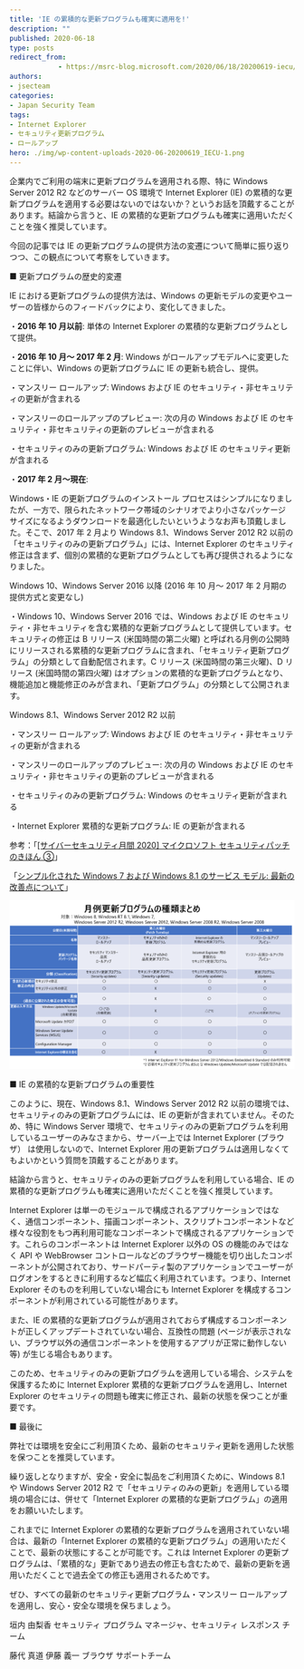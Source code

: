 ```yaml
---
title: 'IE の累積的な更新プログラムも確実に適用を!'
description: ""
published: 2020-06-18
type: posts
redirect_from:
            - https://msrc-blog.microsoft.com/2020/06/18/20200619-iecu/
authors:
- jsecteam
categories:
- Japan Security Team
tags:
- Internet Explorer
- セキュリティ更新プログラム
- ロールアップ
hero: ./img/wp-content-uploads-2020-06-20200619_IECU-1.png
---
```

企業内でご利用の端末に更新プログラムを適用される際、特に Windows Server 2012 R2 などのサーバー OS 環境で Internet Explorer (IE) の累積的な更新プログラムを適用する必要はないのではないか？というお話を頂戴することがあります。結論から言うと、IE の累積的な更新プログラムも確実に適用いただくことを強く推奨しています。

今回の記事では IE の更新プログラムの提供方法の変遷について簡単に振り返りつつ、この観点について考察をしていきます。

■ 更新プログラムの歴史的変遷

IE における更新プログラムの提供方法は、Windows の更新モデルの変更やユーザーの皆様からのフィードバックにより、変化してきました。

・**2016 年 10 月以前**: 単体の Internet Explorer の累積的な更新プログラムとして提供。

・**2016 年 10 月～ 2017 年 2 月**: Windows がロールアップモデルへに変更したことに伴い、Windows の更新プログラムに IE の更新も統合し、提供。

・マンスリー ロールアップ: Windows および IE のセキュリティ・非セキュリティの更新が含まれる

・マンスリーのロールアップのプレビュー: 次の月の Windows および IE のセキュリティ・非セキュリティの更新のプレビューが含まれる

・セキュリティのみの更新プログラム: Windows および IE のセキュリティ更新が含まれる

・**2017 年 2 月～現在**:

Windows・IE の更新プログラムのインストール プロセスはシンプルになりましたが、一方で、限られたネットワーク帯域のシナリオでより小さなパッケージ サイズになるようダウンロードを最適化したいというようなお声も頂戴しました。そこで、2017 年 2 月より Windows 8.1、Windows Server 2012 R2 以前の「セキュリティのみの更新プログラム」には、Internet Explorer のセキュリティ修正は含まず、個別の累積的な更新プログラムとしても再び提供されるようになりました。

Windows 10、Windows Server 2016 以降 (2016 年 10 月～ 2017 年 2 月期の提供方式と変更なし)

・Windows 10、Windows Server 2016 では、Windows および IE のセキュリティ・非セキュリティを含む累積的な更新プログラムとして提供しています。セキュリティの修正は B リリース (米国時間の第二火曜) と呼ばれる月例の公開時にリリースされる累積的な更新プログラムに含まれ、「セキュリティ更新プログラム」の分類として自動配信されます。C リリース (米国時間の第三火曜)、D リリース (米国時間の第四火曜) はオプションの累積的な更新プログラムとなり、機能追加と機能修正のみが含まれ、「更新プログラム」の分類として公開されます。

Windows 8.1、Windows Server 2012 R2 以前

・マンスリー ロールアップ: Windows および IE のセキュリティ・非セキュリティの更新が含まれる

・マンスリーのロールアップのプレビュー: 次の月の Windows および IE のセキュリティ・非セキュリティの更新のプレビューが含まれる

・セキュリティのみの更新プログラム: Windows のセキュリティ更新が含まれる

・Internet Explorer 累積的な更新プログラム: IE の更新が含まれる

参考：「[\[サイバーセキュリティ月間 2020\] マイクロソフト セキュリティパッチのきほん ③](https://msrc-blog.microsoft.com/2020/02/17/secmonth2020-3/)」

「[シンプル化された Windows 7 および Windows 8.1 のサービス モデル: 最新の改善点について](https://msrc-blog.microsoft.com/2017/01/17/simplified-servicing-for-windows-7-and-windows-8-1-the-latest-improvements/)」

![](./img/wp-content-uploads-2020-06-20200619_IECU-1.png)

■ IE の累積的な更新プログラムの重要性

このように、現在、Windows 8.1、Windows Server 2012 R2 以前の環境では、セキュリティのみの更新プログラムには、IE の更新が含まれていません。そのため、特に Windows Server 環境で、セキュリティのみの更新プログラムを利用しているユーザーのみなさまから、サーバー上では Internet Explorer (ブラウザ） は使用しないので、Internet Explorer 用の更新プログラムは適用しなくてもよいかという質問を頂戴することがあります。

結論から言うと、セキュリティのみの更新プログラムを利用している場合、IE の累積的な更新プログラムも確実に適用いただくことを強く推奨しています。

Internet Explorer は単一のモジュールで構成されるアプリケーションではなく、通信コンポーネント、描画コンポーネント、スクリプトコンポーネントなど様々な役割をもつ再利用可能なコンポーネントで構成されるアプリケーションです。これらのコンポーネントは Internet Explorer 以外の OS の機能のみではなく API や WebBrowser コントロールなどのブラウザー機能を切り出したコンポーネントが公開されており、サードパーティ製のアプリケーションでユーザーがログオンをするときに利用するなど幅広く利用されています。つまり、Internet Explorer そのものを利用していない場合にも Internet Explorer を構成するコンポーネントが利用されている可能性があります。

また、IE の累積的な更新プログラムが適用されておらず構成するコンポーネントが正しくアップデートされていない場合、互換性の問題 (ページが表示されない、ブラウザ以外の通信コンポーネントを使用するアプリが正常に動作しない等) が生じる場合もあります。

このため、セキュリティのみの更新プログラムを適用している場合、システムを保護するために Internet Explorer 累積的な更新プログラムを適用し、Internet Explorer のセキュリティの問題も確実に修正され、最新の状態を保つことが重要です。

■ 最後に

弊社では環境を安全にご利用頂くため、最新のセキュリティ更新を適用した状態を保つことを推奨しています。

繰り返しとなりますが、安全・安全に製品をご利用頂くために、Windows 8.1 や Windows Server 2012 R2 で「セキュリティのみの更新」を適用している環境の場合には、併せて「Internet Explorer の累積的な更新プログラム」の適用をお願いいたします。

これまでに Internet Explorer の累積的な更新プログラムを適用されていない場合は、最新の「Internet Explorer の累積的な更新プログラム」の適用いただくことで、最新の状態にすることが可能です。これは Internet Explorer の更新プログラムは、「累積的な」更新であり過去の修正も含むためで、最新の更新を適用いただくことで過去全ての修正も適用されるためです。

ぜひ、すべての最新のセキュリティ更新プログラム・マンスリー ロールアップを適用し、安心・安全な環境を保ちましょう。

垣内 由梨香 セキュリティ プログラム マネージャ、セキュリティ レスポンス チーム

藤代 真道 伊藤 義一 ブラウザ サポートチーム
